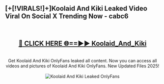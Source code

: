 <h2>[+[!VIRALS!]+]Koolaid And Kiki Leaked Video Viral On Social X Trending Now - cabc6</h2>
<br>
<div align="center">
<h2><a href="https://libra.edu.pl?Koolaid_And_Kiki" rel="nofollow">🔴 CLICK HERE 🌐==►► Koolaid_And_Kiki</a></h2>
<br>
Get Koolaid And Kiki OnlyFans leaked all content. Now you can access all videos and pictures of Koolaid And Kiki OnlyFans. New Updated Files 2025!
<br>
<br>
<a href="https://libra.edu.pl?Koolaid_And_Kiki" rel="nofollow" data-target="animated-image.originalLink"><img src="https://i.ibb.co.com/WyWwxjT/player-gif2.gif" alt="Koolaid And Kiki Leaked OnlyFans" style="max-width: 100%; display: inline-block;" data-target="animated-image.originalImage"></a>
</div>
<br>